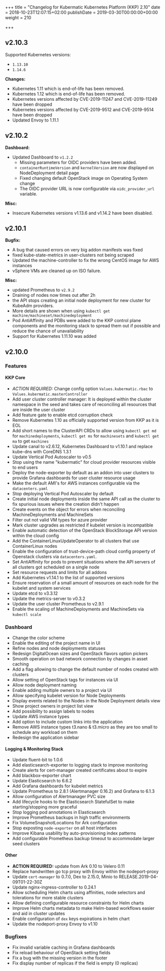 +++
title = "Changelog for Kubermatic Kubernetes Platform (KKP) 2.10"
date = 2018-10-23T12:07:15+02:00
publishDate = 2019-03-30T00:00:00+00:00
weight = 210

+++

## v2.10.3

Supported Kubernetes versions:

- `1.13.10`
- `1.14.6`

**Changes:**

- Kubernetes 1.11 which is end-of-life has been removed.
- Kubernetes 1.12 which is end-of-life has been removed.
- Kubernetes versions affected by CVE-2019-11247 and CVE-2019-11249 have been dropped
- Kubernetes versions affected by CVE-2019-9512 and CVE-2019-9514 have been dropped
- Updated Envoy to 1.11.1

## v2.10.2

**Dashboard:**

- Updated Dashboard to `v1.2.2`
  - Missing parameters for OIDC providers have been added.
  - `containerRuntimeVersion` and `kernelVersion` are now displayed on NodeDeployment detail page
  - Fixed changing default OpenStack image on Operating System change
  - The OIDC provider URL is now configurable via `oidc_provider_url` variable.

**Misc:**

- Insecure Kubernetes versions v1.13.6 and v1.14.2 have been disabled.

## v2.10.1

**Bugfix:**

- A bug that caused errors on very big addon manifests was fixed
- fixed kube-state-metrics in user-clusters not being scraped
- Updated the machine-controller to fix the wrong CentOS image for AWS instances
- vSphere VMs are cleaned up on ISO failure.

**Misc:**

- updated Prometheus to `v2.9.2`
- Draining of nodes now times out after 2h
- the API stops creating an initial node deployment for new cluster for KubeAdm providers.
- More details are shown when using `kubectl get machine/machineset/machinedeployment`
- Pod AntiAffinity and PDBs were added to the KKP control plane components and the monitoring stack to spread them out if possible and reduce the chance of unavailability
- Support for Kubernetes 1.11.10 was added

## v2.10.0

### Features

#### KKP Core

- *ACTION REQUIRED:* Change config option `Values.kubermatic.rbac` to `Values.kubermatic.masterController`
- Add user cluster controller manager: It is deployed within the cluster namespace in the seed and takes care of reconciling all resources that are inside the user cluster
- Add feature gate to enable etcd corruption check
- Remove Kubernetes 1.10 as officially supported version from KKP as it is EOL
- Add short names to the ClusterAPI CRDs to allow using `kubectl get md` for `machinedeployments`, `kubectl get ms` for `machinesets` and `kubectl get ma` to get `machines`
- Update canal to v2.6.12, Kubernetes Dashboard to v1.10.1 and replace kube-dns with CoreDNS 1.3.1
- Update Vertical Pod Autoscaler to v0.5
- Stop using the name "kubermatic" for cloud provider resources visible to end users
- Deploy the node-exporter by default as an addon into user clusters to provide Grafana dashboards for user cluster resource usage
- Make the default AMI's for AWS instances configurable via the `datacenters.yaml`
- Stop deploying Vertical Pod Autoscaler by default
- Create initial node deployments inside the same API call as the cluster to fix spurious issues where the creation didn't happen
- Create events on the object for errors when reconciling MachineDeployments and MachineSets
- Filter out not valid VM types for azure provider
- Mark cluster upgrades as restricted if kubelet version is incompatible
- Enable automatic detection of the OpenStack BlockStorage API version within the cloud config
- Add the ContainerLinuxUpdateOperator to all clusters that use ContainerLinux nodes
- Enable the configuration of trust-device-path cloud config property of Openstack clusters via `datacenters.yaml`.
- Set AntiAffinity for pods to prevent situations where the API servers of all clusters got scheduled on a single node
- Set resource requests and limits for all addons
- Add Kubernetes v1.14.1 to the list of supported versions
- Ensure reservation of a small amount of resources on each node for the kubelet and system services
- Update etcd to v3.3.12
- Update the metrics-server to v0.3.2
- Update the user cluster Prometheus to v2.9.1
- Enable the scaling of MachineDeployments and MachineSets via `kubectl scale`

### Dashboard

- Change the color scheme
- Enable the editing of the project name in UI
- Refine nodes and node deployments statuses
- Redesign DigitalOcean sizes and OpenStack flavors option pickers
- Smooth operation on bad network connection by changes in asset caching
- Add a flag allowing to change the default number of nodes created with clusters
- Allow setting of OpenStack tags for instances via UI
- Allow node deployment naming
- Enable adding multiple owners to a project via UI
- Allow specifying kubelet version for Node Deployments
- Display events related to the Nodes in the Node Deployment details view
- Show project owners in project list view
- Add possibility to assign labels to nodes
- Update AWS instance types
- Add option to include custom links into the application
- Remove AWS instance types t3.nano & t3.micro as they are too small to schedule any workload on them
- Redesign the application sidebar

#### Logging & Monitoring Stack

- Update fluent-bit to 1.0.6
- Add elasticsearch-exporter to logging stack to improve monitoring
- Create alerts for cert-manager created certificates about to expire
- Add blackbox-exporter chart
- Update Elasticsearch to 6.6.2
- Add Grafana dashboards for kubelet metrics
- Update Prometheus to 2.8.1 (Alertmanager 0.16.2) and Grafana to 6.1.3
- Allow configuration of Alertmanager PVC size
- Add lifecycle hooks to the Elasticsearch StatefulSet to make starting/stopping more graceful
- Stop logging pod annotations in Elasticsearch
- Improve Prometheus backups in high traffic environments
- Fix VolumeSnapshotLocations for Ark configuration
- Stop exposting `node-exporter` on all host interfaces
- Improve Kibana usability by auto-provisioning index patterns
- Add configurable Prometheus backup timeout to accommodate larger seed clusters

#### Other

- **ACTION REQUIRED:** update from Ark 0.10 to Velero 0.11
- Replace handwritten go tcp proxy with Envoy within the nodeport-proxy
- Update `cert-manager` to 0.7.0, Dex to 2.15.0, Minio to RELEASE.2019-04-09T01-22-30Z
- Update nginx-ingress-controller to 0.24.1
- Allow scheduling Helm charts using affinities, node selectors and tolerations for more stable clusters
- Allow defining configurable resource constraints for Helm charts
- Improve Helm charts metadata to make Helm-based workflows easier and aid in cluster updates
- Enable configuration of `dex` keys expirations in helm chart
- Update the nodeport-proxy Envoy to v1.10

### Bugfixes

- Fix invalid variable caching in Grafana dashboards
- Fix reload behaviour of OpenStack setting fields
- Fix a bug with the missing version in the footer
- Fix display number of replicas if the field is empty (0 replicas)
